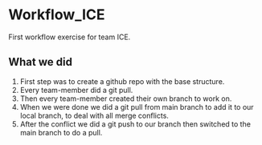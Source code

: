 # Workflow_ICE
First workflow exercise for team ICE.

## What we did
1. First step was to create a github repo with the base structure.
2. Every team-member did a git pull.
3. Then every team-member created their own branch to work on.
4. When we were done we did a git pull from main branch to add it to our local branch, to deal with all merge conflicts.
5. After the conflict we did a git push to our branch then switched to the main branch to do a pull.